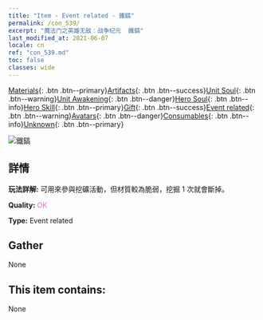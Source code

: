 ```yaml
---
title: "Item - Event related - 鐵鎬"
permalink: /con_539/
excerpt: "魔法门之英雄无敌：战争纪元  鐵鎬"
last_modified_at: 2021-06-07
locale: cn
ref: "con_539.md"
toc: false
classes: wide
---
```

 [Materials](/ItemsCN/){: .btn .btn--primary}[Artifacts](/ItemsCN/Artifacts/){: .btn .btn--success}[Unit Soul](/ItemsCN/UnitSoul/){: .btn .btn--warning}[Unit Awakening](/ItemsCN/UnitAwakening/){: .btn .btn--danger}[Hero Soul](/ItemsCN/HeroSoul/){: .btn .btn--info}[Hero Skill](/ItemsCN/HeroSkill/){: .btn .btn--primary}[Gift](/ItemsCN/Gift/){: .btn .btn--success}[Event related](/ItemsCN/Events/){: .btn .btn--warning}[Avatars](/ItemsCN/Avatars/){: .btn .btn--danger}[Consumables](/ItemsCN/Consumables/){: .btn .btn--info}[Unknown](/ItemsCN/Unknown/){: .btn .btn--primary}

 ![鐵鎬](/images/t/i_10025.png)

## 詳情
 **玩法詳解:** 可用來參與挖礦活動，但材質較為脆弱，挖掘 1 次就會斷掉。

 **Quality:** <span style="color: #DA70D6">OK</span>

 **Type:** Event related

## Gather

  None

## This item contains:

  None


